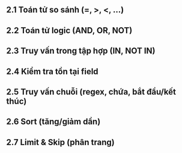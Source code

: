 ## 2.1 Toán tử so sánh (=, >, <, …)

## 2.2 Toán tử logic (AND, OR, NOT)

## 2.3 Truy vấn trong tập hợp (IN, NOT IN)

## 2.4 Kiểm tra tồn tại field

## 2.5 Truy vấn chuỗi (regex, chứa, bắt đầu/kết thúc)

## 2.6 Sort (tăng/giảm dần)

## 2.7 Limit & Skip (phân trang)